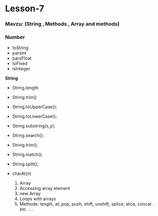 # Lesson-7

### Mavzu: (String , Methods , Array and methods)

### Number 
- toString
- parsInt
- parsFloat
- toFixed
- isInteger

**String**

- String.length
- String.trim()
- String.toUpperCase();
- String.toLowerCase();
- String.substring(x,y);
- String.search();
- String.trim();
- String.match();
- String.split();
- charAt(n)

  1. Array 
  1. Accessing array element
  1. new Array
  1. Loops with arrays
  1. Methods: length, at, pop, push, shift, unshift, splice, slice, concat . etc . . .